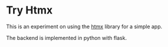 # Try Htmx

This is an experiment on using the [htmx](https://htmx.org/) library for a simple app. 

The backend is implemented in python with flask.
